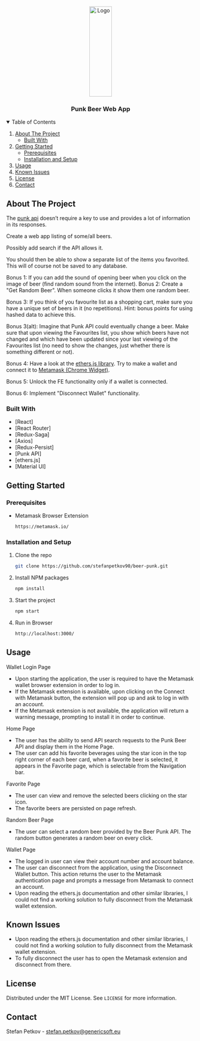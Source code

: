 <!-- PROJECT LOGO -->
<br />
<p align="center">
  <a href="https://github.com/othneildrew/Best-README-Template">
    <img src="https://images.punkapi.com/v2/192.png" alt="Logo" width="60" height="240">
  </a>

  <h3 align="center">Punk Beer Web App</h3>

<!-- TABLE OF CONTENTS -->
<details open="open">
  <summary>Table of Contents</summary>
  <ol>
    <li>
      <a href="#about-the-project">About The Project</a>
      <ul>
        <li><a href="#built-with">Built With</a></li>
      </ul>
    </li>
    <li>
      <a href="#getting-started">Getting Started</a>
      <ul>
        <li><a href="#prerequisites">Prerequisites</a></li>
        <li><a href="#installation-and-setup">Installation and Setup</a></li>
      </ul>
    </li>
    <li><a href="#usage">Usage</a></li>
    <li><a href="#known-issues">Known Issues</a></li>
    <li><a href="#license">License</a></li>
    <li><a href="#contact">Contact</a></li>
  </ol>
</details>



<!-- ABOUT THE PROJECT -->
## About The Project
The [punk api](https://punkapi.com/) doesn’t require a key to use and provides a lot of information in its responses.

Create a web app listing of some/all beers. 

Possibly add search if the API allows it. 

You should then be able to show a separate list of the items you favorited. This will of course not be saved to any database.

Bonus 1: If you can add the sound of opening beer when you click on the image of beer (find random sound from the internet).
Bonus 2: Create a "Get Random Beer". When someone clicks it show them one random beer.

Bonus 3: If you think of you favourite list as a shopping cart, make sure you have a unique set of beers in it (no repetitions). Hint: bonus points for using hashed data to achieve this.

Bonus 3(alt): Imagine that Punk API could eventually change a beer. Make sure that upon viewing the Favourites list, you show which beers have not changed and which have been updated since your last viewing of the Favourites list (no need to show the changes, just whether there is something different or not). 

Bonus 4: Have a look at the [ethers.js library](https://docs.ethers.io/v5/). Try to make a wallet and connect it to [Metamask (Chrome Widget)](https://metamask.io).

Bonus 5: Unlock the FE functionality only if a wallet is connected.

Bonus 6: Implement "Disconnect Wallet" functionality.

### Built With

* [React]
* [React Router]
* [Redux-Saga]
* [Axios]
* [Redux-Persist]
* [Punk API]
* [ethers.js]
* [Material UI]



<!-- GETTING STARTED -->
## Getting Started

### Prerequisites

* Metamask Browser Extension

  ```sh
  https://metamask.io/

<!-- Installation -->
### Installation and Setup

1. Clone the repo

   ```sh
   git clone https://github.com/stefanpetkov90/beer-punk.git
   ```
2. Install NPM packages
   ```sh
   npm install
   ```
3. Start the project
   ```sh
   npm start
   ```
4. Run in Browser
   ```sh
   http://localhost:3000/
   ```



<!-- USAGE EXAMPLES -->
## Usage

Wallet Login Page
- Upon starting the application, the user is required to have the Metamask wallet browser extension in order to log in.
- If the Metamask extension is available, upon clicking on the Connect with Metamask button, the extension will pop up and ask to log in with an account.
- If the Metamask extension is not available, the application will return a warning message, prompting to install it in order to continue. 

Home Page
- The user has the ability to send API search requests to the Punk Beer API and display them in the Home Page.
- The user can add his favorite beverages using the star icon in the top right corner of each beer card, when a favorite beer is selected, it appears in the Favorite page, which is selectable from the Navigation bar.

Favorite Page
- The user can view and remove the selected beers clicking on the star icon. 
- The favorite beers are persisted on page refresh.

Random Beer Page
- The user can select a random beer provided by the Beer Punk API. The random button generates a random beer on every click.

Wallet Page
- The logged in user can view their account number and account balance.
- The user can disconnect from the application, using the Disconnect Wallet button. This action returns the user to the Metamask authentication page and prompts a message from Metamask to connect an account. 
- Upon reading the ethers.js documentation and other similar libraries, I could not find a working solution to fully disconnect from the Metamask wallet extension.


<!-- KNOWN -->
## Known Issues

- Upon reading the ethers.js documentation and other similar libraries, I could not find a working solution to fully disconnect from the Metamask wallet extension.
- To fully disconnect the user has to open the Metamask extension and disconnect from there.



<!-- LICENSE -->
## License

Distributed under the MIT License. See `LICENSE` for more information.



<!-- CONTACT -->
## Contact

Stefan Petkov - stefan.petkov@genericsoft.eu




<!-- MARKDOWN LINKS & IMAGES -->
<!-- https://www.markdownguide.org/basic-syntax/#reference-style-links -->
[contributors-shield]: https://img.shields.io/github/contributors/othneildrew/Best-README-Template.svg?style=for-the-badge
[contributors-url]: https://github.com/othneildrew/Best-README-Template/graphs/contributors
[forks-shield]: https://img.shields.io/github/forks/othneildrew/Best-README-Template.svg?style=for-the-badge
[forks-url]: https://github.com/othneildrew/Best-README-Template/network/members
[stars-shield]: https://img.shields.io/github/stars/othneildrew/Best-README-Template.svg?style=for-the-badge
[stars-url]: https://github.com/othneildrew/Best-README-Template/stargazers
[issues-shield]: https://img.shields.io/github/issues/othneildrew/Best-README-Template.svg?style=for-the-badge
[issues-url]: https://github.com/othneildrew/Best-README-Template/issues
[license-shield]: https://img.shields.io/github/license/othneildrew/Best-README-Template.svg?style=for-the-badge
[license-url]: https://github.com/othneildrew/Best-README-Template/blob/master/LICENSE.txt
[linkedin-shield]: https://img.shields.io/badge/-LinkedIn-black.svg?style=for-the-badge&logo=linkedin&colorB=555
[linkedin-url]: https://linkedin.com/in/othneildrew
[product-screenshot]: images/screenshot.png
